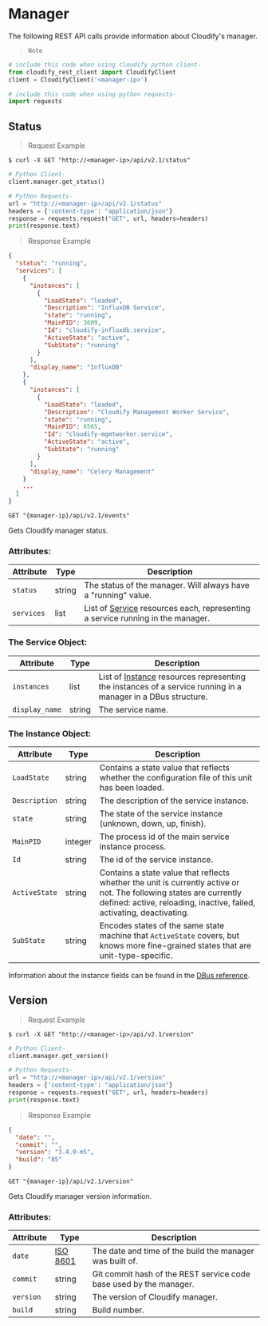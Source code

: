 # Manager

The following REST API calls provide information about Cloudify's manager.

> `Note`

```python
# include this code when using cloudify python client-
from cloudify_rest_client import CloudifyClient
client = CloudifyClient('<manager-ip>')

# include this code when using python requests-
import requests
```

## Status

> Request Example

```shell
$ curl -X GET "http://<manager-ip>/api/v2.1/status"
```

```python
# Python Client-
client.manager.get_status()

# Python Requests-
url = "http://<manager-ip>/api/v2.1/status"
headers = {'content-type': "application/json"}
response = requests.request("GET", url, headers=headers)
print(response.text)
```

> Response Example

```json
{
  "status": "running",
  "services": [
    {
      "instances": [
        {
          "LoadState": "loaded",
          "Description": "InfluxDB Service",
          "state": "running",
          "MainPID": 3609,
          "Id": "cloudify-influxdb.service",
          "ActiveState": "active",
          "SubState": "running"
        }
      ],
      "display_name": "InfluxDB"
    },
    {
      "instances": [
        {
          "LoadState": "loaded",
          "Description": "Cloudify Management Worker Service",
          "state": "running",
          "MainPID": 6565,
          "Id": "cloudify-mgmtworker.service",
          "ActiveState": "active",
          "SubState": "running"
        }
      ],
      "display_name": "Celery Management"
    }
    ...
  ]
}
```

`GET "{manager-ip}/api/v2.1/events"`

Gets Cloudify manager status.

### Attributes:

Attribute | Type | Description
--------- | ------- | -------
`status` | string | The status of the manager. Will always have a "running" value.
`services`| list | List of [Service](#the-service-object) resources each, representing a service running in the manager.

### The Service Object:

Attribute | Type | Description
--------- | ------- | -------
`instances` | list | List of [Instance](#the-instance-object) resources representing the instances of a service running in a manager in a DBus structure.
`display_name` | string | The service name.

### The Instance Object:

Attribute | Type | Description
--------- | ------- | -------
`LoadState` | string | Contains a state value that reflects whether the configuration file of this unit has been loaded.
`Description` | string | The description of the service instance.
`state` | string | The state of the service instance (unknown, down, up, finish).
`MainPID` | integer | The process id of the main service instance process.
`Id` | string | The id of the service instance.
`ActiveState` | string | Contains a state value that reflects whether the unit is currently active or not. The following states are currently defined: active, reloading, inactive, failed, activating, deactivating.
`SubState` | string | Encodes states of the same state machine that `ActiveState` covers, but knows more fine-grained states that are unit-type-specific.

Information about the instance fields can be found in the [DBus reference](http://www.freedesktop.org/wiki/Software/systemd/dbus/).


## Version

> Request Example

```shell
$ curl -X GET "http://<manager-ip>/api/v2.1/version"
```

```python
# Python Client-
client.manager.get_version()

# Python Requests-
url = "http://<manager-ip>/api/v2.1/version"
headers = {'content-type': "application/json"}
response = requests.request("GET", url, headers=headers)
print(response.text)
```

> Response Example

```json
{
  "date": "",
  "commit": "",
  "version": "3.4.0-m5",
  "build": "85"
}
```

`GET "{manager-ip}/api/v2.1/version"`

Gets Cloudify manager version information.

### Attributes:

Attribute | Type | Description
--------- | ------- | -------
`date` | [ISO 8601](https://en.wikipedia.org/wiki/ISO_8601) | The date and time of the build the manager was built of.
`commit`| string | Git commit hash of the REST service code base used by the manager.
`version` | string | The version of Cloudify manager.
`build` | string | Build number.
